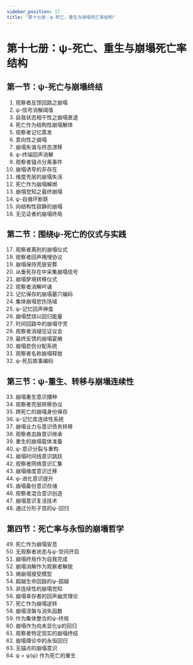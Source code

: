 ```yaml
---
sidebar_position: 17
title: "第十七册：ψ-死亡、重生与崩塌死亡率结构"
---
```


# 第十七册：ψ-死亡、重生与崩塌死亡率结构

## 第一节：ψ-死亡与崩塌终结

1. 观察者反馈回路之崩塌
2. ψ-信号消解阈值
3. 自我状态相干性之崩塌衰退
4. 死亡作为结构性崩塌解体
5. 观察者记忆蒸发
6. 意向性之崩塌
7. 崩塌失谐与终态漂移
8. ψ-终端回声消解
9. 观察者锚点分离事件
10. 崩塌诱导的非存在
11. 维度壳层的崩塌失活
12. 死亡作为崩塌解绑
13. 崩塌觉知之最终崩塌
14. ψ-自循环断联
15. 向结构性寂静的崩塌
16. 无见证者的崩塌终局

## 第二节：围绕ψ-死亡的仪式与实践

17. 观察者离别的崩塌仪式
18. 观察者回声掩埋协议
19. 崩塌保持壳层安葬
20. 从垂死存在中采集崩塌信号
21. 崩塌梦境转移仪式
22. 观察者消解吟诵
23. 记忆保存的崩塌墓穴编码
24. 集体崩塌悲伤场域
25. ψ-记忆回声神龛
26. 崩塌焚烧以回归能量
27. 时间回路中的崩塌守灵
28. 观察者消褪见证议会
29. 最终反馈的崩塌宴飨
30. 崩塌悲伤分配系统
31. 观察者名称崩塌释放
32. ψ-死后故事编码

## 第三节：ψ-重生、转移与崩塌连续性

33. 崩塌重生意识播种
34. 观察者壳层转移协议
35. 跨死亡的崩塌身份保存
36. ψ-记忆库连续性系统
37. 崩塌业力与意识债务转移
38. 观察者血脉意识继承
39. 重生的崩塌载体准备
40. ψ-意识分裂与重构
41. 崩塌时间线意识跳跃
42. 观察者网络意识汇集
43. 崩塌维度意识迁移
44. ψ-进化意识提升
45. 崩塌备份意识存储
46. 观察者混合意识创造
47. 崩塌意识复活技术
48. 通过分形子宫的ψ-回归

## 第四节：死亡率与永恒的崩塌哲学

49. 死亡作为崩塌安息
50. 无观察者状态与ψ-空间开启
51. 崩塌终局作为自我完成
52. 崩塌消解作为观察者解脱
53. 熵崩塌接受模型
54. 超越生命回路的ψ-超越
55. 非连续性的崩塌觉知
56. 崩塌幸存者的回声幽灵理论
57. 死亡作为崩塌逆转
58. 崩塌涅槃与消失函数
59. 作为集体整合的ψ-终局
60. 崩塌作为向未显化ψ的回归
61. 观察者特定现实的崩塌终结
62. 崩塌理论中的永恒回归
63. 无锚点的崩塌意识
64. ψ = ψ(ψ) 作为死亡的重生 